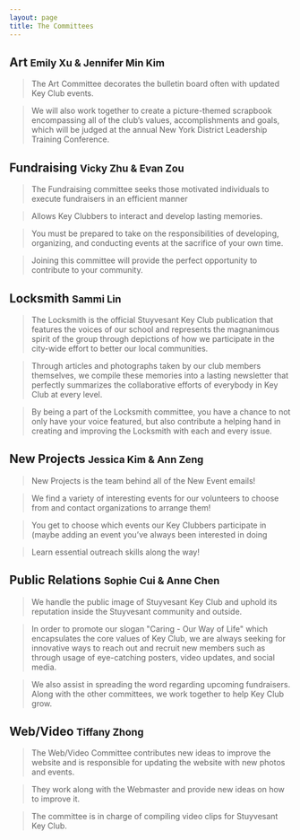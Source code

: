 ```yaml
---
layout: page
title: The Committees
---
```


## Art <small> Emily Xu & Jennifer Min Kim </small>

<blockquote>The Art Committee decorates the bulletin board often with updated Key Club events. </blockquote>

<blockquote>We will also work together to create a picture-themed scrapbook encompassing all of the club’s values, accomplishments and goals, which will be judged at the annual New York District Leadership Training Conference.</blockquote>

## Fundraising <small> Vicky Zhu & Evan Zou </small>

<blockquote>
The Fundraising committee seeks those motivated individuals to execute fundraisers in an efficient manner 
</blockquote>
<blockquote>
Allows Key Clubbers to interact and develop lasting memories. 
</blockquote>
<blockquote>
You must be prepared to take on the responsibilities of developing, organizing, and conducting events at the sacrifice of your own time.
</blockquote>
<blockquote>
Joining this committee will provide the perfect opportunity to contribute to your community.
</blockquote>

## Locksmith <small> Sammi Lin </small>

<blockquote>
The Locksmith is the official Stuyvesant Key Club publication that features the voices of our school and represents the magnanimous spirit of the group through depictions of how we participate in the city-wide effort to better our local communities. 
</blockquote>

<blockquote>
Through articles and photographs taken by our club members themselves, we compile these memories into a lasting newsletter that perfectly summarizes the collaborative efforts of everybody in Key Club at every level. 
</blockquote>

<blockquote>
By being a part of the Locksmith committee, you have a chance to not only have your voice featured, but also contribute a helping hand in creating and improving the Locksmith with each and every issue.
</blockquote>

## New Projects <small> Jessica Kim & Ann Zeng </small>

<blockquote>
New Projects is the team behind all of the New Event emails! 
</blockquote>

<blockquote>
We find a variety of interesting events for our volunteers to choose from and contact organizations to arrange them!
</blockquote>

<blockquote>
You get to choose which events our Key Clubbers participate in (maybe adding an event you’ve always been interested in doing
</blockquote>

<blockquote>
Learn essential outreach skills along the way!
</blockquote>

## Public Relations <small> Sophie Cui & Anne Chen </small> 

<blockquote>
We handle the public image of Stuyvesant Key Club and uphold its reputation inside the Stuyvesant community and outside. 
</blockquote>

<blockquote>
In order to promote our slogan "Caring - Our Way of Life" which encapsulates the core values of Key Club, we are always seeking for innovative ways to reach out and recruit new members such as through usage of eye-catching posters, video updates, and social media.
</blockquote>

<blockquote>
We also assist in spreading the word regarding upcoming fundraisers. Along with the other committees, we work together to help Key Club grow.
</blockquote>

## Web/Video <small> Tiffany Zhong </small>

<blockquote>
The Web/Video Committee contributes new ideas to improve the website and is responsible for updating the website with new photos and events. 
</blockquote>

<blockquote>
They work along with the Webmaster and provide new ideas on how to improve it. 
</blockquote>

<blockquote>
The committee is in charge of compiling video clips for Stuyvesant Key Club.
</blockquote> 

<!--### <a href="Committees.html">Committee History</a>-->
